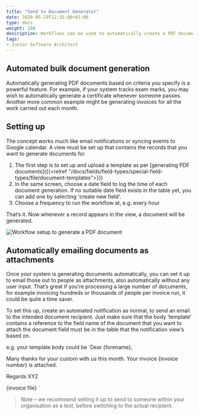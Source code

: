 ```yaml
---
title: "Send to Document Generator"
date: 2020-05-29T12:35:00+01:00
type: docs
weight: 160
description: Workflows can be used to automatically create a PDF document based on a template
tags:
- Junior Software Architect
---
```


## Automated bulk document generation
Automatically generating PDF documents based on criteria you specify is a powerful feature.
For example, if your system tracks exam marks, you may wish to automatically generate a certificate whenever someone passes. Another more common example might be generating invoices for all the work carried out each month.

## Setting up

The concept works much like email notifications or syncing events to Google calendar. A view must be set up that contains the records that you want to generate documents for.

1) The first step is to set up and upload a template as per [generating PDF documents]({{<relref "/docs/fields/field-types/special-field-types/file/document-templates">}})
2) In the same screen, choose a date field to log the time of each document generation. If no suitable date field exists in the table yet, you can add one by selecting 'create new field'.
3) Choose a frequency to run the workflow at, e.g. every hour

That’s it. Now whenever a record appears in the view, a document will be generated.

![Workflow setup to generate a PDF document](/document_generation.png) 

## Automatically emailing documents as attachments
Once your system is generating documents automatically, you can set it up to email those out to people as attachments, also automatically without any user input. That’s great if you’re processing a large number of documents, for example invoicing hundreds or thousands of people per invoice run, it could be quite a time saver.

To set this up, create an automated notification as normal, to send an email to the intended document recipient. Just make sure that the body ‘template’ contains a reference to the field name of the document that you want to attach the document field must be in the table that the notification view’s based on.

e.g. your template body could be
`Dear {forename},

Many thanks for your custom with us this month. Your invoice {invoice number} is attached.

Regards
XYZ

{invoice file}
` 

> Note – we recommend setting it up to send to someone within your organisation as a test, before switching to the actual recipient.